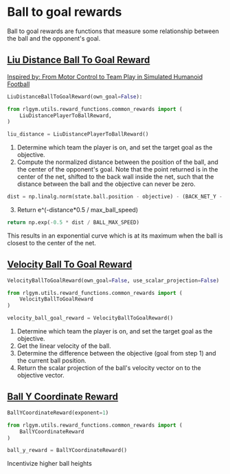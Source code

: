 # Ball to goal rewards

Ball to goal rewards are functions that measure some relationship between the ball and the opponent's goal.

## [Liu Distance Ball To Goal Reward](https://github.com/lucas-emery/rocket-league-gym/blob/7f07bfa980b84eea11627939dd7d7b1689efcfa7/rlgym/utils/reward_functions/common_rewards/ball_goal_rewards.py#L9)

[Inspired by: From Motor Control to Team Play in Simulated Humanoid Football](https://arxiv.org/pdf/2105.12196.pdf)

```python
LiuDistanceBallToGoalReward(own_goal=False):
```

```python
from rlgym.utils.reward_functions.common_rewards import (
    LiuDistancePlayerToBallReward,
)

liu_distance = LiuDistancePlayerToBallReward()
```

1. Determine which team the player is on, and set the target goal as the objective.
2. Compute the normalized distance between the position of the ball, and the center of the opponent's goal. Note that the point returned is in the center of the net, shifted to the back wall inside the net, such that the distance between the ball and the objective can never be zero.

```python
dist = np.linalg.norm(state.ball.position - objective) - (BACK_NET_Y - BACK_WALL_Y + BALL_RADIUS)
```

3. Return e^(-distance*0.5 / max_ball_speed)

```python
return np.exp(-0.5 * dist / BALL_MAX_SPEED)
```

This results in an exponential curve which is at its maximum when the ball is closest to the center of the net.

## [Velocity Ball To Goal Reward](https://github.com/lucas-emery/rocket-league-gym/blob/7f07bfa980b84eea11627939dd7d7b1689efcfa7/rlgym/utils/reward_functions/common_rewards/ball_goal_rewards.py#L29)

```python
VelocityBallToGoalReward(own_goal=False, use_scalar_projection=False)
```

```python
from rlgym.utils.reward_functions.common_rewards import (
    VelocityBallToGoalReward
)

velocity_ball_goal_reward = VelocityBallToGoalReward()
```

1. Determine which team the player is on, and set the target goal as the objective.
2. Get the linear velocity of the ball.
3. Determine the difference between the objective (goal from step 1) and the current ball position.
4. Return the scalar projection of the ball's velocity vector on to the objective vector.

## [Ball Y Coordinate Reward](https://github.com/lucas-emery/rocket-league-gym/blob/7f07bfa980b84eea11627939dd7d7b1689efcfa7/rlgym/utils/reward_functions/common_rewards/ball_goal_rewards.py#L60)

```python
BallYCoordinateReward(exponent=1)
```

```python
from rlgym.utils.reward_functions.common_rewards import (
    BallYCoordinateReward
)

ball_y_reward = BallYCoordinateReward()
```

Incentivize higher ball heights
